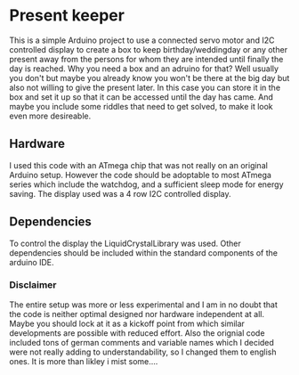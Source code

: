 # Present keeper
This is a simple Arduino project to use a connected servo motor and I2C controlled display to create a box to keep birthday/weddingday or any other present away from the persons for whom they are intended until finally the day is reached. Why you need a box and an adruino for that? Well usually you don't but maybe you already know you won't be there at the big day but also not willing to give the present later. In this case you can store it in the box and set it up so that it can be accessed until the day has came. And maybe you include some riddles that need to get solved, to make it look even more desireable.

## Hardware
I used this code with an ATmega chip that was not really on an original Arduino setup. However the code should be adoptable to most ATmega series which include the watchdog, and a sufficient sleep mode for energy saving. The display used was a 4 row I2C controlled display.

## Dependencies
To control the display the LiquidCrystalLibrary was used. Other dependencies should be included within the standard components of the arduino IDE.

### Disclaimer
The entire setup was more or less experimental and I am in no doubt that the code is neither optimal designed nor hardware independent at all. Maybe you should lock at it as a kickoff point from which similar developments are possible with reduced effort.
Also the orignial code included tons of german comments and variable names which I decided were not really adding to understandability, so I changed them to english ones. It is more than likley i mist some....
